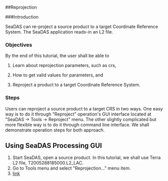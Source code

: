 ##Reprojection

###Introduction

SeaDAS can re-project a source product to a target Coordinate Reference System.  The SeaDAS application reads-in an L2 file.

### Objectives

By the end of this tutorial, the user shall be able to

1) Learn about reprojection parameters, such as crs,

2) How to get valid values for parameters, and

3) Reproject a product to a target Coordinate Reference System.

### Steps

Users can reproject a source product to a target CRS in two ways. One easy way is to do it through "Reproject" operation's
 GUI interface located at "SeaDAS -> Tools -> Reproject" menu. The other slightly complicated but more flexible way is
 to do it through command line interface. We shall demonstrate operation steps for both approach.

 ## Using SeaDAS Processing GUI
1. Start SeaDAS, open a source product. In this tutorial, we shall use Terra L2 file, T2005288185000.L2_LAC.
2. Go to Tools menu and select "Reprojection..." menu item.
3. [link](file:///Users/aabduraz/Desktop/Screen%20Shot%202014-02-24%20at%2010.00.34%20AM.png)